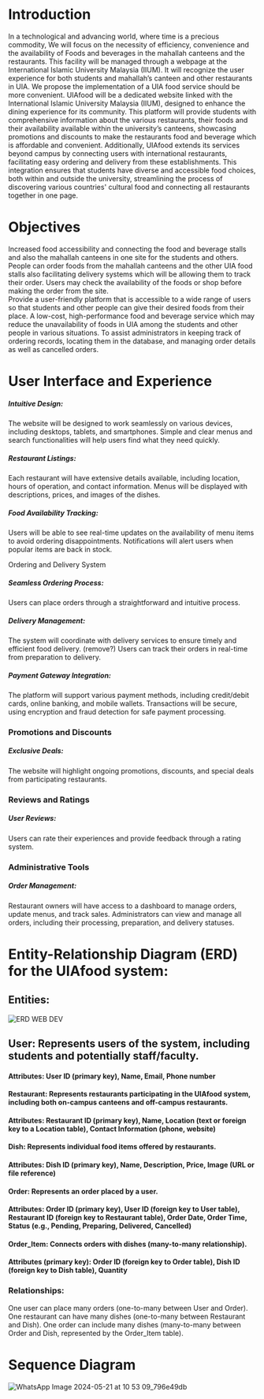 
# Introduction
In a technological and advancing world, where time is a precious commodity, We will focus on  the necessity of efficiency, convenience and the availability of Foods and beverages in the mahallah canteens and the restaurants. This facility will be managed through a webpage at the International Islamic University Malaysia (IIUM). It will recognize the user experience for both students and mahallah’s canteen and other restaurants in UIA. 
We propose the implementation of a UIA food service should be more convenient. UIAfood will be a dedicated website linked with the International Islamic University Malaysia (IIUM), designed to enhance the dining experience for its community. This platform will provide students with comprehensive information about the various restaurants, their foods and their availability available within the university’s canteens, showcasing promotions and discounts to make the restaurants food and beverage which is affordable and convenient. Additionally, UIAfood extends its services beyond campus by connecting users with international restaurants, facilitating easy ordering and delivery from these establishments.
 This integration ensures that students have diverse and accessible food choices, both within and outside the university, streamlining the process of discovering various countries' cultural food and connecting all restaurants together in one page. 

# Objectives
Increased food accessibility and connecting the food and beverage stalls and also the mahallah canteens in one site for the students and others.
People can order foods from the mahallah canteens and the other UIA food stalls also facilitating delivery systems which will be allowing them to track their order.
Users may check the availability of the foods or shop before making the order from the site.     
Provide a user-friendly platform that is accessible to a wide range of users so that students and other people can give their desired foods from their place.
A low-cost, high-performance food and beverage service which may reduce the unavailability of foods in UIA among the students and other people in various situations.
To assist administrators in keeping track of ordering records, locating them in the database, and managing order details as well as cancelled orders.

					 				
			
# User Interface and Experience

##### Intuitive Design:


The website will be designed to work seamlessly on various devices, including desktops, tablets, and smartphones.
Simple and clear menus and search functionalities will help users find what they need quickly.

##### Restaurant Listings:


Each restaurant will have extensive details available, including location, hours of operation, and contact information.
Menus will be displayed with descriptions, prices, and images of the dishes.

##### Food Availability Tracking:

Users will be able to see real-time updates on the availability of menu items to avoid ordering disappointments.
Notifications will alert users when popular items are back in stock.

Ordering and Delivery System

##### Seamless Ordering Process:

Users can place orders through a straightforward and intuitive process.

##### Delivery Management:

The system will coordinate with delivery services to ensure timely and efficient food delivery. (remove?)
Users can track their orders in real-time from preparation to delivery.

##### Payment Gateway Integration:

The platform will support various payment methods, including credit/debit cards, online banking, and mobile wallets.
Transactions will be secure, using encryption and fraud detection for safe payment processing.

### Promotions and Discounts

##### Exclusive Deals:

The website will highlight ongoing promotions, discounts, and special deals from participating restaurants.

### Reviews and Ratings

##### User Reviews:

Users can rate their experiences and provide feedback through a rating system.

### Administrative Tools

##### Order Management:

Restaurant owners will have access to a dashboard to manage orders, update menus, and track sales.
Administrators can view and manage all orders, including their processing, preparation, and delivery statuses.


# Entity-Relationship Diagram (ERD) for the UIAfood system:


## Entities:
![ERD WEB DEV](https://github.com/tanvironb/webdev/assets/170326332/7db17011-9c5c-46b4-b2de-2de0c9f03f91)

## **User**: Represents users of the system, including students and potentially staff/faculty.


#### **Attributes**: User ID (primary key), Name, Email, Phone number
#### **Restaurant**: Represents restaurants participating in the UIAfood system, including both on-campus canteens and off-campus restaurants.


#### Attributes: Restaurant ID (primary key), Name, Location (text or foreign key to a Location table), Contact Information (phone, website)
#### Dish: Represents individual food items offered by restaurants.


#### Attributes: Dish ID (primary key), Name, Description, Price, Image (URL or file reference)
#### Order: Represents an order placed by a user.


#### Attributes: Order ID (primary key), User ID (foreign key to User table), Restaurant ID (foreign key to Restaurant table), Order Date, Order Time, Status (e.g., Pending, Preparing, Delivered, Cancelled)
#### Order_Item: Connects orders with dishes (many-to-many relationship).


#### Attributes (primary key): Order ID (foreign key to Order table), Dish ID (foreign key to Dish table), Quantity
### Relationships:
One user can place many orders (one-to-many between User and Order).
One restaurant can have many dishes (one-to-many between Restaurant and Dish).
One order can include many dishes (many-to-many between Order and Dish, represented by the Order_Item table).

# Sequence Diagram

![WhatsApp Image 2024-05-21 at 10 53 09_796e49db](https://github.com/tanvironb/webdev/assets/170326332/8e0c1807-cbef-4e9a-af55-5e5db810e61e)

